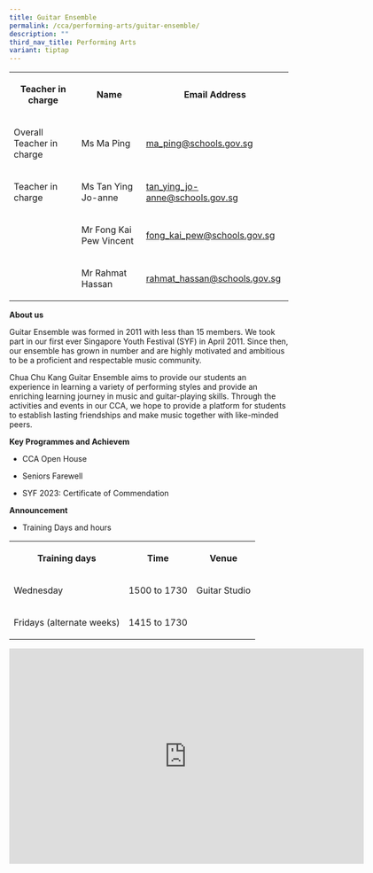 ```yaml
---
title: Guitar Ensemble
permalink: /cca/performing-arts/guitar-ensemble/
description: ""
third_nav_title: Performing Arts
variant: tiptap
---
```

<table>
<tbody>
<tr>
<th rowspan="1" colspan="1">
<p>Teacher in charge</p>
</th>
<th rowspan="1" colspan="1">
<p>Name</p>
</th>
<th rowspan="1" colspan="1">
<p>Email Address</p>
</th>
</tr>
<tr>
<td rowspan="1" colspan="1">
<p>Overall Teacher in charge</p>
</td>
<td rowspan="1" colspan="1">
<p>Ms Ma Ping</p>
</td>
<td rowspan="1" colspan="1">
<p><a href="mailto:ma_ping@schools.gov.sg" rel="noopener noreferrer nofollow" target="_blank">ma_ping@schools.gov.sg</a>
</p>
</td>
</tr>
<tr>
<td rowspan="1" colspan="1">
<p>Teacher in charge</p>
</td>
<td rowspan="1" colspan="1">
<p>Ms Tan Ying Jo-anne</p>
</td>
<td rowspan="1" colspan="1">
<p><a href="mailto:tan_ying_jo-anne@schools.gov.sg" rel="noopener noreferrer nofollow" target="_blank">tan_ying_jo-anne@schools.gov.sg</a>
</p>
</td>
</tr>
<tr>
<td rowspan="1" colspan="1">
<p></p>
</td>
<td rowspan="1" colspan="1">
<p>Mr Fong Kai Pew Vincent</p>
</td>
<td rowspan="1" colspan="1">
<p><a href="mailto:fong_kai_pew@schools.gov.sg" rel="noopener noreferrer nofollow" target="_blank">fong_kai_pew@schools.gov.sg</a>
</p>
</td>
</tr>
<tr>
<td rowspan="1" colspan="1">
<p></p>
</td>
<td rowspan="1" colspan="1">
<p>Mr Rahmat Hassan</p>
</td>
<td rowspan="1" colspan="1">
<p><a href="mailto:rahmat_hassan@schools.gov.sg" rel="noopener noreferrer nofollow" target="_blank">rahmat_hassan@schools.gov.sg</a>
</p>
</td>
</tr>
</tbody>
</table>
<p><strong>About us</strong>
</p>
<p>Guitar Ensemble was formed in 2011 with less than 15 members. We took
part in our first ever Singapore Youth Festival (SYF) in April 2011. Since
then, our ensemble has grown in number and are highly motivated and ambitious
to be a proficient and respectable music community.</p>
<p>Chua Chu Kang Guitar Ensemble aims to provide our students an experience
in learning a variety of performing styles and provide an enriching learning
journey in music and guitar-playing skills. Through the activities and
events in our CCA, we hope to provide a platform for students to establish
lasting friendships and make music together with like-minded peers.</p>
<p></p>
<p><strong>Key Programmes and Achievem</strong>
</p>
<ul data-tight="true" class="tight">
<li>
<p>CCA Open House</p>
</li>
<li>
<p>Seniors Farewell</p>
</li>
<li>
<p>SYF 2023: Certificate of Commendation</p>
</li>
</ul>
<p><strong>Announcement</strong>
</p>
<ul data-tight="true" class="tight">
<li>
<p>Training Days and hours</p>
</li>
</ul>
<table>
<tbody>
<tr>
<th rowspan="1" colspan="1">
<p>Training days</p>
</th>
<th rowspan="1" colspan="1">
<p>Time</p>
</th>
<th rowspan="1" colspan="1">
<p>Venue</p>
</th>
</tr>
<tr>
<td rowspan="1" colspan="1">
<p>Wednesday</p>
</td>
<td rowspan="1" colspan="1">
<p>1500 to 1730</p>
</td>
<td rowspan="1" colspan="1">
<p>Guitar Studio</p>
</td>
</tr>
<tr>
<td rowspan="1" colspan="1">
<p>Fridays (alternate weeks)</p>
</td>
<td rowspan="1" colspan="1">
<p>1415 to 1730</p>
</td>
<td rowspan="1" colspan="1">
<p></p>
</td>
</tr>
</tbody>
</table>
<div class="iframe-wrapper">
<iframe height="389" width="640" allowfullscreen="true" frameborder="0" src="https://docs.google.com/presentation/d/e/2PACX-1vTGyr4cmF8PqC5Um-zZCJ1prHiwr594_naVpxcSEvrblVHHMQWRr3WaWDqn1k2Xpg/embed?start=true&amp;loop=true&amp;delayms=3000"></iframe>
</div>
<p></p>